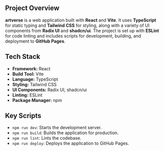 ## Project Overview

**artverse** is a web application built with **React** and **Vite**. It uses **TypeScript** for static typing and **Tailwind CSS** for styling, along with a variety of UI components from **Radix UI** and **shadcn/ui**. The project is set up with **ESLint** for code linting and includes scripts for development, building, and deployment to **GitHub Pages**.

## Tech Stack

- **Framework:** React
- **Build Tool:** Vite
- **Language:** TypeScript
- **Styling:** Tailwind CSS
- **UI Components:** Radix UI, shadcn/ui
- **Linting:** ESLint
- **Package Manager:** npm

## Key Scripts

- `npm run dev`: Starts the development server.
- `npm run build`: Builds the application for production.
- `npm run lint`: Lints the codebase.
- `npm run deploy`: Deploys the application to GitHub Pages.
